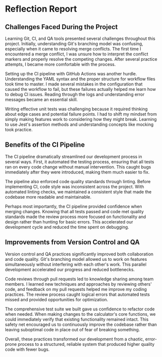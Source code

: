 # Reflection Report

## Challenges Faced During the Project

Learning Git, CI, and QA tools presented several challenges throughout this project. Initially, understanding Git's branching model was confusing, especially when it came to resolving merge conflicts. The first time I encountered a merge conflict, I was unsure how to interpret the conflict markers and properly resolve the competing changes. After several practice attempts, I became more comfortable with the process.

Setting up the CI pipeline with GitHub Actions was another hurdle. Understanding the YAML syntax and the proper structure for workflow files took time to master. I made several mistakes in the configuration that caused the workflow to fail, but these failures actually helped me learn how to debug CI issues. Reading through the logs and understanding error messages became an essential skill.

Writing effective unit tests was challenging because it required thinking about edge cases and potential failure points. I had to shift my mindset from simply making features work to considering how they might break. Learning to use Jest's assertion methods and understanding concepts like mocking took practice.

## Benefits of the CI Pipeline

The CI pipeline dramatically streamlined our development process in several ways. First, it automated the testing process, ensuring that all tests ran on every code change without manual intervention. This caught bugs immediately after they were introduced, making them much easier to fix.

The pipeline also enforced code quality standards through linting. Before implementing CI, code style was inconsistent across the project. With automated linting checks, we maintained a consistent style that made the codebase more readable and maintainable.

Perhaps most importantly, the CI pipeline provided confidence when merging changes. Knowing that all tests passed and code met quality standards made the review process more focused on functionality and design rather than hunting for basic errors. This accelerated our development cycle and reduced the time spent on debugging.

## Improvements from Version Control and QA

Version control and QA practices significantly improved both collaboration and code quality. Git's branching model allowed us to work on features simultaneously without interfering with each other's work. This parallel development accelerated our progress and reduced bottlenecks.

Code reviews through pull requests led to knowledge sharing among team members. I learned new techniques and approaches by reviewing others' code, and feedback on my pull requests helped me improve my coding practices. The review process caught logical errors that automated tests missed and provided opportunities for optimization.

The comprehensive test suite we built gave us confidence to refactor code when needed. When making changes to the calculator's core functions, we could immediately verify that existing functionality remained intact. This safety net encouraged us to continuously improve the codebase rather than leaving suboptimal code in place out of fear of breaking something.

Overall, these practices transformed our development from a chaotic, error-prone process to a structured, reliable system that produced higher quality code with fewer bugs.

